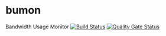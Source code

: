 # bumon
Bandwidth Usage Monitor
[![Build Status](https://travis-ci.org/mwalliczek/bumon.svg?branch=master)](https://travis-ci.org/mwalliczek/bumon)
[![Quality Gate Status](https://sonarcloud.io/api/project_badges/measure?project=mwalliczek_bumon&metric=alert_status)](https://sonarcloud.io/dashboard?id=mwalliczek_bumon)
